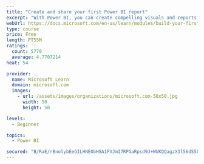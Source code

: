 ```yaml
---
title: "Create and share your first Power BI report"
excerpt: "With Power BI, you can create compelling visuals and reports. In this module, you learn how to use Power BI Desktop to connect to data, build visuals, and create a report that you can share with others in your organization. You then learn how to publish the report to the Power BI service, so that others can see your insights and benefit from your work."
webUrl: https://docs.microsoft.com/en-us/learn/modules/build-your-first-power-bi-report/
type: course
price: Free
length: PT55M
ratings:
  count: 5779
  average: 4.7707214
heat: 54

provider:
  name: Microsoft Learn
  domain: microsoft.com
  images:
    - url: /assets/images/organizations/microsoft.com-50x50.jpg
      width: 50
      height: 50

levels:
  - Beginner

topics:
  - Power BI

secured: "B/RaE/rBnolybEeGILHNEObH8A1FVJmI7RPGaRpsd9J+WUKQQagzX3l56dS5bDcmFxoIAQJorAypqZdmrf2RzpiIXsCVZ4PCFkvXKIfbjq2uT40nIiOQJrMboYpph2Sw3weLCmq1S5UmpMbKMMdNFOorI9ouMPDd/BtMHKNr3Li20vl3xN8er3pS6yg3CBVEflfnguW9NhN4cSUGg2Nn51LG7HWC4Mpg189Hf3YboZ5RBn7A9UcaS/7+/uUUvTvna9mzk7AGM+kcByZvdYOzwww3sPudAjUBTj4ePzv7TGkiDFkO8vV5tsLAj74/x8E63tMiSlt1Kkdge7St5hhWiaF+KoeVHl7n093kYAmk8TWYJlaOFthPMKhmBHhyGW+U2sQnuW5llypbsnsMwS00/O79BEn0/pnoaB06GRSFBnY=;Meu9SVzuNQsstslROxhLrA=="
---
```


